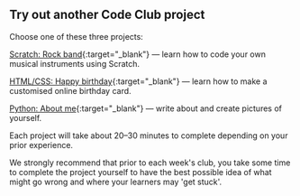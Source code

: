 ## Try out another Code Club project

Choose one of these three projects:

[Scratch: Rock band](https://projects.raspberrypi.org/en/projects/rock-band){:target="_blank"}
— learn how to code your own musical instruments using Scratch.

[HTML/CSS: Happy birthday](https://projects.raspberrypi.org/en/projects/happy-birthday){:target="_blank"}
— learn how to make a customised online birthday card.

[Python: About me](https://projects.raspberrypi.org/en/projects/about-me){:target="_blank"}
— write about and create pictures of yourself.

Each project will take about 20–30 minutes to complete depending on your prior experience.

We strongly recommend that prior to each week's club, you take some time to complete the project yourself to have the best possible idea of what might go wrong and where your learners may 'get stuck'.

